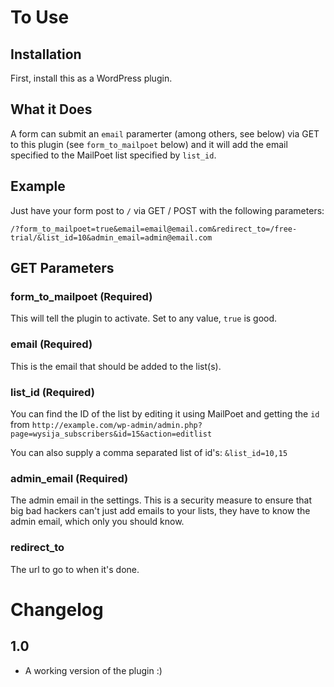 # To Use

## Installation

First, install this as a WordPress plugin.

## What it Does

A form can submit an `email` paramerter (among others, see below) 
via GET to this plugin (see `form_to_mailpoet` below) and it will add 
the email specified to the MailPoet list specified by `list_id`.

## Example

Just have your form post to `/` via GET / POST with the following parameters:

	/?form_to_mailpoet=true&email=email@email.com&redirect_to=/free-trial/&list_id=10&admin_email=admin@email.com

## GET Parameters

### form_to_mailpoet (Required)

This will tell the plugin to activate. Set to any value, `true` is good.

### email (Required)

This is the email that should be added to the list(s).

### list_id (Required)

You can find the ID of the list by editing it using MailPoet and getting
the `id` from `http://example.com/wp-admin/admin.php?page=wysija_subscribers&id=15&action=editlist`

You can also supply a comma separated list of id's: `&list_id=10,15`

### admin_email (Required)

The admin email in the settings. This is a security measure to ensure that 
big bad hackers can't just add emails to your lists, they have to know the 
admin email, which only you should know.

### redirect_to

The url to go to when it's done.

# Changelog

## 1.0

- A working version of the plugin :)